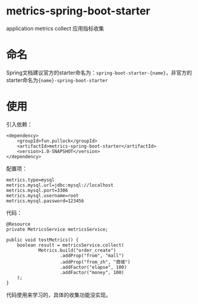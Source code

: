 # metrics-spring-boot-starter
application metrics collect 应用指标收集

# 命名
Spring文档建议官方的starter命名为：`spring-boot-starter-{name}`，非官方的starter命名为`{name}-spring-boot-starter`

# 使用
引入依赖：

```
<dependency>
    <groupId>fun.pullock</groupId>
    <artifactId>metrics-spring-boot-starter</artifactId>
    <version>1.0-SNAPSHOT</version>
</dependency>
```

配置项：

```
metrics.type=mysql
metrics.mysql.url=jdbc:mysql://localhost
metrics.mysql.port=3306
metrics.mysql.username=root
metrics.mysql.password=123456
```

代码：

```
@Resource
private MetricsService metricsService;

public void testMetrics() {
    boolean result = metricsService.collect(
            Metrics.build("order_create")
                    .addProp("from", "mall")
                    .addProp("from_zh", "商城")
                    .addFactor("elapse", 100)
                    .addFactor("money", 100)
    );
}
```

代码使用来学习的，具体的收集功能没实现。